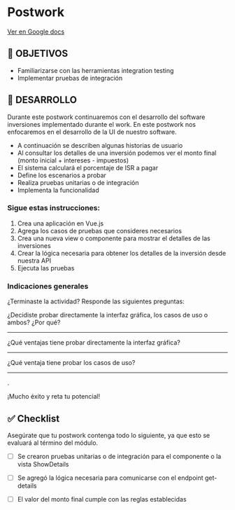 # Postwork

[Ver en Google docs](https://docs.google.com/document/d/1jRo8RfsuEhWmXawulgnU8h4bVSvlkEc34jIogn6eGVM/edit)

## 🎯 OBJETIVOS

- Familiarizarse con las herramientas integration testing
- Implementar pruebas de integración

## 🚀 DESARROLLO

Durante este postwork continuaremos con el desarrollo del software inversiones implementado durante el work. En este
postwork nos enfocaremos en el desarrollo de la UI de nuestro software.

- A continuación se describen algunas historias de usuario
- Al consultar los detalles de una inversión podemos ver el monto final (monto inicial + intereses - impuestos)
- El sistema calculará el porcentaje de ISR a pagar
- Define los escenarios a probar
- Realiza pruebas unitarias o de integración
- Implementa la funcionalidad

### Sigue estas instrucciones:

1. Crea una aplicación en Vue.js
2. Agrega los casos de pruebas que consideres necesarios
3. Crea una nueva view o componente para mostrar el detalles de las inversiones
4. Crear la lógica necesaria para obtener los detalles de la inversión desde nuestra API
5. Ejecuta las pruebas

### Indicaciones generales

¿Terminaste la actividad? Responde las siguientes preguntas:

¿Decidiste probar directamente la interfaz gráfica, los casos de uso o ambos? ¿Por qué?
_________________________________________________________________________________________________________________________________________________________________________________________________________________________________
¿Qué ventajas tiene probar directamente la interfaz gráfica?
_________________________________________________________________________________________________________________________________________________________________________________________________________________________________

¿Qué ventaja tiene probar los casos de uso?
_________________________________________________________________________________________________________________________________________________________________________________________________________________________________
.

¡Mucho éxito y reta tu potencial!

## ✅ Checklist

Asegúrate que tu postwork contenga todo lo siguiente, ya que esto se evaluará al término del módulo.

- [ ] Se crearon pruebas unitarias o de integración para el componente o la vista ShowDetails


- [ ] Se agregó la lógica necesaria para comunicarse con el endpoint get-details


- [ ] El valor del monto final cumple con las reglas establecidas











